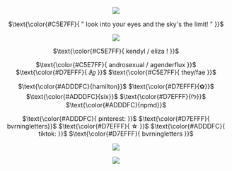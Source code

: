 <div align="center">

  ![](https://wilardo.crd.co/assets/images/gallery21/5edb560e.gif?v=d19c95ca)
  
  $\text{\color{#C5E7FF}{ " look into your eyes and the sky's the limit! " }}$
  
  ![](https://cdn.discordapp.com/attachments/1096897171888021578/1288316267895193683/IMG_4580.png?ex=66f4bd86&is=66f36c06&hm=31d1ed2fd714eabae19528503f22e31b790cfde27c9e9432aaca7583392171c7&)
  
 $\text{\color{#C5E7FF}{ kendyl / eliza ! }}$

 $\text{\color{#C5E7FF}{ androsexual / agenderflux }}$ $\text{\color{#D7EFFF}{ 𝜗𝜚 }}$  $\text{\color{#C5E7FF}{ they/fae }}$

 $\text{\color{#ADDDFC}{hamilton}}$ $\text{\color{#D7EFFF}{✿}}$  $\text{\color{#ADDDFC}{six}}$ $\text{\color{#D7EFFF}{ᡣ𐭩}}$  $\text{\color{#ADDDFC}{npmd}}$

$\text{\color{#ADDDFC}{ pinterest: }}$ $\text{\color{#D7EFFF}{ bvrningletters}}$ $\text{\color{#D7EFFF}{ ☆ }}$ $\text{\color{#ADDDFC}{ tiktok: }}$ $\text{\color{#D7EFFF}{ bvrningletters }}$

![](https://i.ibb.co/VqmHjBr/IMG-4557.png)

![](https://cdn.discordapp.com/attachments/1096897171888021578/1288315810489569312/Untitled544_20240924183142.png?ex=66f4bd18&is=66f36b98&hm=46c90a448dbd11a1ebbba9833862a9550ec43643f96c5bd4893359b8c72d7876&)
 
</div>
